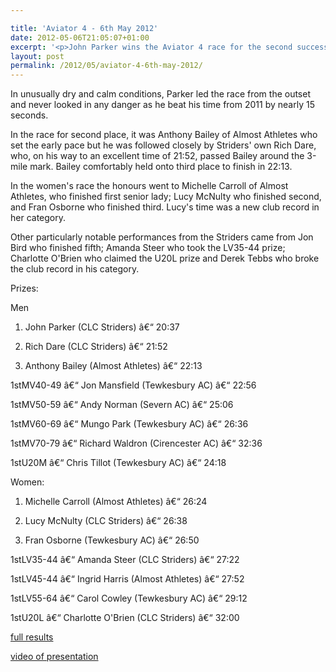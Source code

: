 ```yaml
---

title: 'Aviator 4 - 6th May 2012'
date: 2012-05-06T21:05:07+01:00
excerpt: '<p>John Parker wins the Aviator 4 race for the second successive year.</p>'
layout: post
permalink: /2012/05/aviator-4-6th-may-2012/
---
```

</p> 

In unusually dry and calm conditions, Parker led the race from the outset and never looked in any danger as he beat his time from 2011 by nearly 15 seconds.

In the race for second place, it was Anthony Bailey of Almost Athletes who set the early pace but he was followed closely by Striders' own Rich Dare, who, on his way to an excellent time of 21:52, passed Bailey around the 3-mile mark. Bailey comfortably held onto third place to finish in 22:13. 

In the women's race the honours went to Michelle Carroll of Almost Athletes, who finished first senior lady; Lucy McNulty who finished second, and Fran Osborne who finished third. Lucy's time was a new club record in her category.

Other particularly notable performances from the Striders came from Jon Bird who finished fifth; Amanda Steer who took the LV35-44 prize; Charlotte O'Brien who claimed the U20L prize and Derek Tebbs who broke the club record in his category.

Prizes:

Men

1) John Parker (CLC Striders) â€“ 20:37

2) Rich Dare (CLC Striders) â€“ 21:52

3) Anthony Bailey (Almost Athletes) â€“ 22:13 

1stMV40-49 â€“ Jon Mansfield (Tewkesbury AC) â€“ 22:56

1stMV50-59 â€“ Andy Norman (Severn AC) â€“ 25:06

1stMV60-69 â€“ Mungo Park (Tewkesbury AC) â€“ 26:36

1stMV70-79 â€“ Richard Waldron (Cirencester AC) â€“ 32:36

1stU20M â€“ Chris Tillot (Tewkesbury AC) â€“ 24:18

Women:

1) Michelle Carroll (Almost Athletes) â€“ 26:24

2) Lucy McNulty (CLC Striders) â€“ 26:38

3) Fran Osborne (Tewkesbury AC) â€“ 26:50

1stLV35-44 â€“ Amanda Steer (CLC Striders) â€“ 27:22

1stLV45-44 â€“ Ingrid Harris (Almost Athletes) â€“ 27:52

1stLV55-64 â€“ Carol Cowley (Tewkesbury AC) â€“ 29:12

1stU20L â€“ Charlotte O'Brien (CLC Striders) â€“ 32:00

<a href="/assets/pdf/results/aviator4results2012.pdf" target="_blank" rel="nofollow">full results</a>

<a href="https://www.youtube.com/watch?v=hyPF1oTYeZ0" target="_blank" rel="nofollow">video of presentation</a></p>